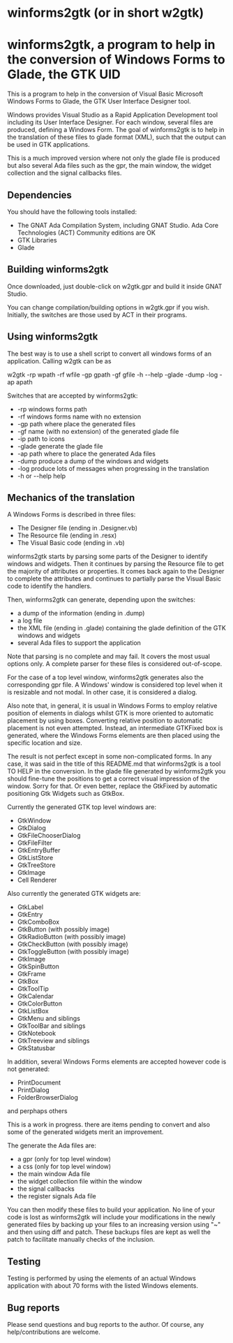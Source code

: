# winforms2gtk (or in short w2gtk)
winforms2gtk, a program to help in the conversion of Windows Forms to Glade, the GTK UID
========================================================================================

This is a program to help in the conversion of Visual Basic Microsoft Windows Forms 
to Glade, the GTK User Interface Designer tool.

Windows provides Visual Studio as a Rapid Application Development tool including its 
User Interface Designer. For each window, several files are produced, defining a 
Windows Form. The goal of winforms2gtk is to help in the translation of these files to glade
format (XML), such that the output can be used in GTK applications.

This is a much improved version where not only the glade file is produced but also several
Ada files such as the gpr, the main window, the widget collection and the signal callbacks
files.

Dependencies
------------

You should have the following tools installed:

- The GNAT Ada Compilation System, including GNAT Studio. Ada Core Technologies (ACT) 
Community editions are OK
- GTK Libraries
- Glade


Building winforms2gtk
---------------------
Once downloaded, just double-click on w2gtk.gpr and build it inside GNAT Studio.

You can change compilation/building options in w2gtk.gpr if you wish. Initially, the
switches are those used by ACT in their programs.


Using winforms2gtk
------------------
The best way is to use a shell script to convert all windows forms of an application. Calling
w2gtk can be as

w2gtk -rp wpath -rf wfile -gp gpath -gf gfile -h --help -glade -dump -log -ap apath

Switches that are accepted by winforms2gtk:

- -rp windows forms path
- -rf windows forms name with no extension
- -gp path where place the generated files
- -gf name (with no extension) of the generated glade file
- -ip path to icons
- -glade generate the glade file
- -ap path where to place the generated Ada files
- -dump produce a dump of the windows and widgets
- -log produce lots of messages when progressing in the translation
- -h or --help help

Mechanics of the translation
----------------------------
A Windows Forms is described in three files:

- The Designer file (ending in .Designer.vb)
- The Resource file (ending in .resx)
- The Visual Basic code (ending in .vb)

winforms2gtk starts by parsing some parts of the Designer to identify windows and widgets. Then it
continues by parsing the Resource file to get the majority of attributes or properties. It
comes back again to the Designer to complete the attributes and continues to partially parse
the Visual Basic code to identify the handlers.

Then, winforms2gtk can generate, depending upon the switches:

- a dump of the information (ending in .dump)
- a log file
- the XML file (ending in .glade) containing the glade definition of the GTK windows and widgets
- several Ada files to support the application

Note that parsing is no complete and may fail. It covers the most usual options only. A 
complete parser for these files is considered out-of-scope.

For the case of a top level window, winforms2gtk generates also the corresponding gpr file.
A Windows' window is considered top level when it is resizable and not modal. In other case,
it is considered a dialog.

Also note that, in general, it is usual in Windows Forms to employ relative position of 
elements in dialogs whilst GTK is more oriented to automatic placement by using boxes.
Converting relative position to automatic placement is not even attempted. Instead, 
an intermediate GTKFixed box is generated, where the Windows Forms elements are then placed 
using the specific location and size.

The result is not perfect except in some non-complicated forms. In any case, it was
said in the title of this README.md that winforms2gtk is a tool TO HELP in the conversion.
In the glade file generated by winforms2gtk you should fine-tune the positions to get a 
correct visual impression of the window. Sorry for that. Or even better, replace the GtkFixed
by automatic positioning Gtk Widgets such as GtkBox.

Currently the generated GTK top level windows are:

- GtkWindow
- GtkDialog
- GtkFileChooserDialog
- GtkFileFilter
- GtkEntryBuffer
- GtkListStore
- GtkTreeStore
- GtkImage
- Cell Renderer

Also currently the generated GTK widgets are:

- GtkLabel 
- GtkEntry
- GtkComboBox
- GtkButton (with possibly image)
- GtkRadioButton  (with possibly image)
- GtkCheckButton (with possibly image)
- GtkToggleButton (with possibly image)
- GtkImage 
- GtkSpinButton
- GtkFrame
- GtkBox
- GtkToolTip 
- GtkCalendar
- GtkColorButton
- GtkListBox
- GtkMenu and siblings
- GtkToolBar and siblings
- GtkNotebook
- GtkTreeview and siblings
- GtkStatusbar

In addition, several Windows Forms elements are accepted however code is not generated:

- PrintDocument
- PrintDialog
- FolderBrowserDialog

and perphaps others

This is a work in progress. there are items pending to convert and also some of the
generated widgets merit an improvement.

The generate the Ada files are:

- a gpr (only for top level window)
- a css (only for top level window)
- the main window Ada file 
- the widget collection file within the window
- the signal callbacks
- the register signals Ada file

You can then modify these files to build your application. No line of your code is lost as
winforms2gtk will include your modifications in the newly generated files by backing up your
files to an increasing version using "~" and then using diff and patch. These backups files
are kept as well the patch to facilitate manually checks of the inclusion.

Testing
-------
Testing is performed by using the elements of an actual Windows application with about 
70 forms with the listed Windows elements.

Bug reports
-----------
Please send questions and bug reports to the author. Of course, any help/contributions are
welcome.
